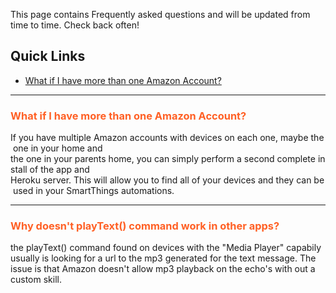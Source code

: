 This page contains Frequently asked questions and will be updated from time to time.
Check back often!

## Quick Links

* [What if I have more than one Amazon Account?](#What-if-I-have-more-than-one-Amazon-Account)

---
### <h3 style="color: #FF6025;">What if I have more than one Amazon Account?</h3>

  If you have multiple Amazon accounts with devices on each one, maybe the one in your home and the one in your parents home, you can simply perform a second complete install of the app and Heroku server. This will allow you to find all of your devices and they can be used in your SmartThings automations.

---
### <h3 style="color: #FF6025;">Why doesn't playText() command work in other apps?</h3>

the playText() command found on devices with the "Media Player" capabily usually is looking for a url to the mp3 generated for the text message.
The issue is that Amazon doesn't allow mp3 playback on the echo's with out a custom skill.
